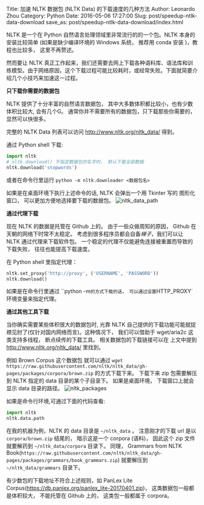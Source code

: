 Title: 加速 NLTK 数据包 (NLTK Data) 的下载速度的几种方法
Author: Leonardo Zhou
Category: Python
Date: 2016-05-06 17:27:00
Slug: post/speedup-ntlk-data-download
save_as: post/speedup-ntlk-data-download/index.html

NLTK 是一个在 Python 自然语言处理领域里非常流行的的一个包。NLTK 本身的安装比较简单 (如果是缺少编译环境的 Windows 系统， 推荐用 conda 安装 )，教程也比较多， 这里不再赘述。

然而要让 NLTK 真正工作起来，我们还需要去网上下载各种语料库、语法库和训练模型。由于网络原因，这个下载过程可能比较耗时，或经常失败。下面就简要介绍几个小技巧来加速这一过程。

**只下载你需要的数据包**

NLTK 提供了十分丰富的自然语言数据包， 其中大多数体积都比较小，也有少数体积比较大, 会有几个G。 通常你并不需要所有的数据包，只下载那些你需要的， 显然可以快很多。

完整的 NLTK Data 列表可以访问 http://www.nltk.org/nltk_data/ 得到。

通过 Python shell 下载:
```python
import nltk
# nltk.download() 不指定数据包的名字时， 默认下载全部数据
nltk.download('stopwords')
```

或者在命令行里运行 `python -m nltk.downloader <数据包名>`

如果是在桌面环境下执行上述命令的话, NLTK 会弹出一个用 Tkinter 写的 图形化窗口， 可以更加方便地选择要下载的数据包。
![nltk_data_path](http://wing2south.qiniudn.com/images/nltk_data_path.png)

**通过代理下载**

现在 NLTK 的数据是托管在 Github 上的。 由于一些众做周知的原因， Github 在天朝的网络下时常不太稳定。 考虑到很多程序员都会自备*梯子*，我们可以让 NLTK 通过代理来下载软件包。 一个稳定的代理不仅能避免连接被重置而导致的下载失败， 往往也能提高下载速度。

在 Python shell 里指定代理：
```python
nltk.set_proxy('http://proxy', ('USERNAME', 'PASSWORD'))
nltk.download()
```
如果是在命令行里通过 ``python -m` 的方式下载的话， 可以通过设置 `HTTP_PROXY` 环境变量来指定代理。

**通过其他工具下载**

当你确实需要某些体积很大的数据包时, 光靠 NLTK 自己提供的下载功能可能就捉襟见肘了(仅针对国内网络而言)。这种情况下， 我们可以借助于 wget/aria2c 这类支持多线程， 断点续传的下载工具。 相关数据包的下载链接可以在 上文中提到  http://www.nltk.org/nltk_data/ 里找到。

例如 Brown Corpus 这个数据包 就可以通过 `wget https://raw.githubusercontent.com/nltk/nltk_data/gh-pages/packages/corpora/brown.zip` 的方式下载下来。 下载下来 zip 包需要解压到 NLTK 指定的 data 目录的某个子目录下。
如果是桌面环境， 下载窗口上就会显示 data 目录的路径。 
![nltk_packages](http://wing2south.qiniudn.com/images/nltk_packages.png)


如果是命令行环境,可通过下面的代码查看:
```python
import nltk
nltk.data.path
```

在我的机器为例，NLTK 的 data 目录是 `~/nltk_data` 。 注意刚才的下载 url 是以 `corpora/brown.zip` 结尾的， 暗示这是一个 corpora (语料)， 因此这个 zip 文件就要解药到  `~/nltk_data/corpora` 目录下。 同理， Grammars from NLTK Book(`https://raw.githubusercontent.com/nltk/nltk_data/gh-pages/packages/grammars/book_grammars.zip`) 就要解压到 `~/nltk_data/grammars` 目录下。


有少数包的下载地址不符合上述规则，如 PanLex Lite Corpus(https://db.panlex.org/panlex_lite-20170401.zip)， 这类数据包一般都是体积较大， 不能托管在 Github 上的， 这类包一般都属于 corpora。